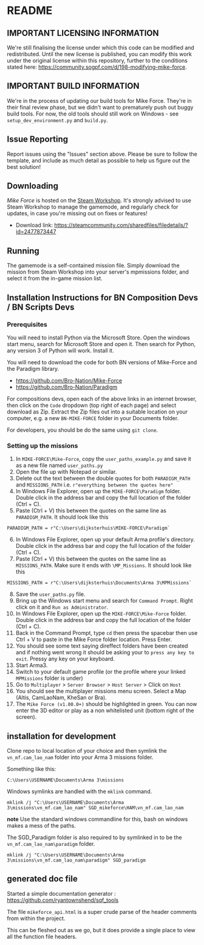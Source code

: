 # README

## IMPORTANT LICENSING INFORMATION

We're still finalising the license under which this code can be modified and redistributed. 
Until the new license is published, you can modify this work under the original license within this repository, further to the conditions stated here: https://community.sogpf.com/d/198-modifying-mike-force.

## IMPORTANT BUILD INFORMATION

We're in the process of updating our build tools for Mike Force. They're in their final review phase, but we didn't want to prematurely push out buggy build tools.
For now, the old tools should still work on Windows - see `setup_dev_environment.py` and `build.py`.

## Issue Reporting

Report issues using the "Issues" section above. Please be sure to follow the template, and include as much detail as possible to help us figure out the best solution! 

## Downloading
*Mike Force* is hosted on the [Steam Workshop](https://steamcommunity.com/sharedfiles/filedetails/?id=2477873447). It's strongly advised to use Steam Workshop to manage the gamemode, and regularly check for updates, in case you're missing out on fixes or features!
* Download link: <https://steamcommunity.com/sharedfiles/filedetails/?id=2477873447>

## Running

The gamemode is a self-contained mission file. Simply download the mission from Steam Workshop into your server's mpmissions folder, and select it from the in-game mission list. 

## Installation Instructions for BN Composition Devs / BN Scripts Devs

### Prerequisites

You will need to install Python via the Microsoft Store. 
Open the windows start menu, search for Microsoft Store and open it. 
Then search for Python, any version 3 of Python will work. 
Install it.

You will need to download the code for both BN versions of Mike-Force and the Paradigm library.

- https://github.com/Bro-Nation/Mike-Force
- https://github.com/Bro-Nation/Paradigm

For compositions devs, open each of the above links in an internet browser, 
then click on the `Code` dropdown (top right of each page) and select download as Zip. 
Extract the Zip files out into a suitable location on your computer, 
e.g. a new `BN-MIKE-FORCE` folder in your Documents folder.

For developers, you should be do the same using `git clone`.

### Setting up the missions

1. In `MIKE-FORCE\Mike-Force`, copy the `user_paths_example.py` and save it as a new file named `user_paths.py`
2. Open the file up with Notepad or similar. 
3. Delete out the text between the double quotes for both `PARADIGM_PATH` and `MISSIONS_PATH` i.e. `r"everything between the quotes here"`
4. In Windows File Explorer, open up the `MIKE-FORCE\Paradigm` folder. Double click in the address bar and copy the full location of the folder (Ctrl + C).
5. Paste (Ctrl + V) this between the quotes on the same line as `PARADIGM_PATH`. It should look like this
```
PARADIGM_PATH = r"C:\Users\dijksterhuis\MIKE-FORCE\Paradigm`
```
6. In Windows File Explorer, open up your default Arma profile's directory. Double click in the address bar and copy the full location of the folder (Ctrl + C).
7. Paste (Ctrl + V) this between the quotes on the same line as `MISSIONS_PATH`. Make sure it ends with `\MP_Missions`. It should look like this
```
MISSIONS_PATH = r"C:\Users\dijksterhuis\Documents\Arma 3\MPMissions`
```
8. Save the `user_paths.py` file.
9. Bring up the Windows start menu and search for `Command Prompt`. Right click on it and `Run as Administrator`.
10. In Windows File Explorer, open up the `MIKE-FORCE\Mike-Force` folder. Double click in the address bar and copy the full location of the folder (Ctrl + C).
11. Back in the Command Prompt, type `cd` then press the spacebar then use Ctrl + V to paste in the Mike Force folder location. Press Enter.
12. You should see some text saying direffect folders have been created and if nothing went wrong it should be asking your to `press any key to exit`. Pressy any key on your keyboard.
13. Start Arma3.
14. Switch to your default game profile (or the profile where your linked `MPMissions` folder is under)
15. Go to `Multiplayer` > `Server Browser` > `Host Server` > Click on `Host`
16. You should see the multiplayer missions menu screen. Select a Map (Altis, CamLaoNam, KheSan or Bra). 
17. The `Mike Force (v1.00.0+)` should be highlighted in green. You can now enter the 3D editor or play as a non whitelisted unit (bottom right of the screen).



## installation for development

Clone repo to local location of your choice and then symlink the `vn_mf.cam_lao_nam` folder into your Arma 3 missions folder.

Something like this:

```shell
C:\Users\USERNAME\Documents\Arma 3\missions
```

Windows symlinks are handled with the `mklink` command.

```shell
mklink /j "C:\Users\USERNAME\Documents\Arma 3\missions\vn_mf.cam_lao_nam" SGD_mikeforce\HAM\vn_mf.cam_lao_nam
```

**note** Use the standard windows commandline for this, bash on windows makes a mess of the paths.


The SGD_Paradigm folder is also required to by symlinked in to be the `vn_mf.cam_lao_nam\paradigm` folder.


```shell
mklink /j "C:\Users\USERNAME\Documents\Arma 3\missions\vn_mf.cam_lao_nam\paradigm" SGD_paradigm
```

## generated doc file

Started a simple documentation generator : <https://github.com/ryantownshend/sqf_tools>

The file `mikeforce_api.html` is a super crude parse of the header comments from within the project.

This can be fleshed out as we go, but it does provide a single place to view all the function file headers.



